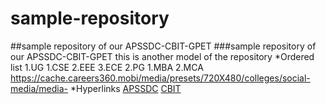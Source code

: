 # sample-repository
##sample repository of our APSSDC-CBIT-GPET
###sample repository of our APSSDC-CBIT-GPET
this is another model of the repository
*Ordered list
   1.UG
     1.CSE
     2.EEE
     3.ECE
   2.PG
     1.MBA
     2.MCA  
     https://cache.careers360.mobi/media/presets/720X480/colleges/social-media/media-
     *Hyperlinks
     [APSSDC]()
     [CBIT]()
     
